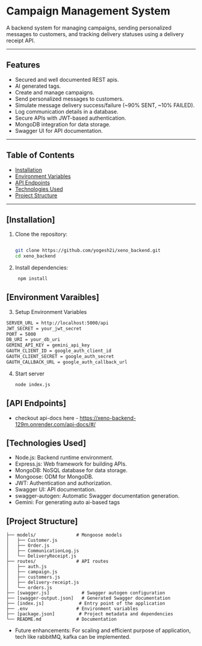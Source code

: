 # Campaign Management System

A backend system for managing campaigns, sending personalized messages to customers, and tracking delivery statuses using a delivery receipt API.

---

## Features

- Secured and well documented REST apis.
- AI generated tags.
- Create and manage campaigns.
- Send personalized messages to customers.
- Simulate message delivery success/failure (~90% SENT, ~10% FAILED).
- Log communication details in a database.
- Secure APIs with JWT-based authentication.
- MongoDB integration for data storage.
- Swagger UI for API documentation.

---

## Table of Contents

- [Installation](#installation)
- [Environment Variables](#environment-variables)
- [API Endpoints](#api-endpoints)
- [Technologies Used](#technologies-used)
- [Project Structure](#project-structure)

---

## [Installation]

1. Clone the repository:
    ```bash

    git clone https://github.com/yogesh2i/xeno_backend.git
    cd xeno_backend

    ```

2. Install dependencies:
   ```bash
    npm install
    ```
## [Environment Varaibles]

3. Setup Environment Variables
```bash
SERVER_URL = http://localhost:5000/api
JWT_SECRET = your_jwt_secret
PORT = 5000
DB_URI = your_db_uri
GEMINI_API_KEY = gemini_api_key
GAUTH_CLIENT_ID = google_auth_client_id
GAUTH_CLIENT_SECRET = google_auth_secret
GAUTH_CALLBACK_URL = google_auth_callback_url

```

4. Start server
    ```bash
    node index.js
    ```

## [API Endpoints]

* checkout api-docs here -
 https://xeno-backend-129m.onrender.com/api-docs/#/

## [Technologies Used]

* Node.js: Backend runtime environment.
* Express.js: Web framework for building APIs.
* MongoDB: NoSQL database for data storage.
* Mongoose: ODM for MongoDB.
* JWT: Authentication and authorization.
* Swagger UI: API documentation.
* swagger-autogen: Automatic Swagger documentation generation.
* Gemini: For generating auto ai-based tags

## [Project Structure]
```
├── models/               # Mongoose models
│   ├── Customer.js
│   ├── Order.js
│   ├── CommunicationLog.js
│   └── DeliveryReceipt.js
├── routes/               # API routes
│   ├── auth.js
│   ├── campaign.js
│   ├── customers.js
│   ├── delivery-receipt.js
│   └── orders.js
├── [swagger.js]            # Swagger autogen configuration
├── [swagger-output.json]   # Generated Swagger documentation
├── [index.js]             # Entry point of the application
├── .env                  # Environment variables
├── [package.json]         # Project metadata and dependencies
└── README.md             # Documentation
```

* Future enhancements:  For scaling and efficient purpose of application, tech like rabbitMQ, kafka can be implemented.
